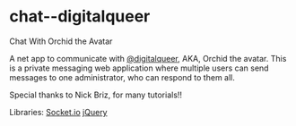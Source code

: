 # chat--digitalqueer
Chat With Orchid the Avatar

A net app to communicate with [@digitalqueer](https://www.instagram.com/digitalqueer/), AKA, Orchid the avatar.
This is a private messaging web application where multiple users
can send messages to one administrator, who can respond to them all.

Special thanks to Nick Briz, for many tutorials!!

Libraries:
[Socket.io](https://socket.io/)
[jQuery](https://jquery.com/)
